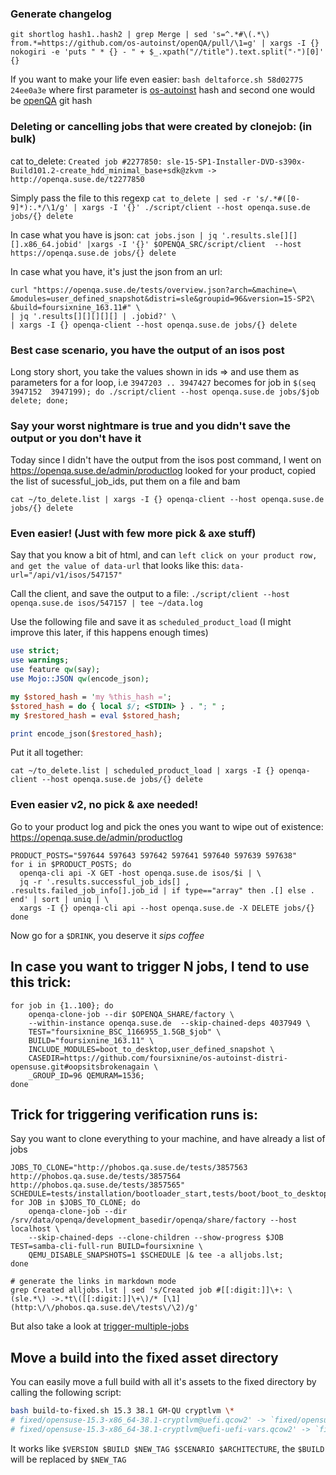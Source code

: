 ### Generate changelog
`git shortlog hash1..hash2 | grep Merge | sed 's=^.*#\(.*\) from.*=https://github.com/os-autoinst/openQA/pull/\1=g' | xargs -I {} nokogiri -e 'puts " * {} - " + $_.xpath("//title").text.split("·")[0]' {}`

If you want to make your life even easier: `bash deltaforce.sh 58d02775 24ee0a3e` where first parameter is [os-autoinst](https://github.com/os-autoinst/os-autoinst) hash and second one would be [openQA](https://github.com/os-autoinst/openQA) git hash

### Deleting or cancelling jobs that were created by clonejob: (in bulk)

cat to_delete:
`Created job #2277850: sle-15-SP1-Installer-DVD-s390x-Build101.2-create_hdd_minimal_base+sdk@zkvm -> http://openqa.suse.de/t2277850`

Simply pass the file to this regexp
`cat to_delete | sed -r 's/.*#([0-9]*):.*/\1/g' | xargs -I '{}' ./script/client --host openqa.suse.de jobs/{} delete`

In case what you have is json:
`cat jobs.json | jq '.results.sle[][][].x86_64.jobid' |xargs -I '{}' $OPENQA_SRC/script/client  --host https://openqa.suse.de jobs/{} delete`

In case what you have, it's just the json from an url:
```
curl "https://openqa.suse.de/tests/overview.json?arch=&machine=\
&modules=user_defined_snapshot&distri=sle&groupid=96&version=15-SP2\
&build=foursixnine_163.11#" \
| jq '.results[][][][][] | .jobid?' \
| xargs -I {} openqa-client --host openqa.suse.de jobs/{} delete
```

### Best case scenario, you have the output of an isos post

Long story short, you take the values shown in ids => and use them as parameters for a for loop, i.e `3947203 .. 3947427` becomes for job in `$(seq 3947152  3947199); do ./script/client --host openqa.suse.de jobs/$job delete; done;`

### Say your worst nightmare is true and you didn't save the output or you don't have it

Today since I didn't have the output from the isos post command, I went on https://openqa.suse.de/admin/productlog looked for your product, copied the list of sucessful_job_ids, put them on a file and bam

`cat ~/to_delete.list | xargs -I {} openqa-client --host openqa.suse.de jobs/{} delete`

### Even easier! (Just with few more pick & axe stuff)

Say that you know a bit of html, and can `left click on your product row, and get the value of data-url` that looks like this: `data-url="/api/v1/isos/547157"`

Call the client, and save the output to a file: `./script/client --host openqa.suse.de isos/547157 | tee ~/data.log`

Use the following file and save it as `scheduled_product_load` (I might improve this later, if this happens enough times)

```perl scheduled_product_load
use strict; 
use warnings;
use feature qw(say); 
use Mojo::JSON qw(encode_json);

my $stored_hash = 'my %this_hash =';
$stored_hash = do { local $/; <STDIN> } . "; " ;
my $restored_hash = eval $stored_hash;

print encode_json($restored_hash);
```

Put it all together:

`cat ~/to_delete.list | scheduled_product_load | xargs -I {} openqa-client --host openqa.suse.de jobs/{} delete`

### Even easier v2, no pick & axe needed!

Go to your product log and pick the ones you want to wipe out of existence: https://openqa.suse.de/admin/productlog

```
PRODUCT_POSTS="597644 597643 597642 597641 597640 597639 597638"
for i in $PRODUCT_POSTS; do
  openqa-cli api -X GET -host openqa.suse.de isos/$i | \
  jq -r '.results.successful_job_ids[] , .results.failed_job_info[].job_id | if type=="array" then .[] else . end' | sort | uniq | \
  xargs -I {} openqa-cli api --host openqa.suse.de -X DELETE jobs/{}
done
```

Now go for a `$DRINK`, you deserve it *sips coffee*

## In case you want to trigger N jobs, I tend to use this trick:

```
for job in {1..100}; do 
    openqa-clone-job --dir $OPENQA_SHARE/factory \
    --within-instance openqa.suse.de  --skip-chained-deps 4037949 \
    TEST="foursixnine_BSC_1166955_1.5GB_$job" \
    BUILD="foursixnine_163.11" \
    INCLUDE_MODULES=boot_to_desktop,user_defined_snapshot \ 
    CASEDIR=https://github.com/foursixnine/os-autoinst-distri-opensuse.git#oopsitsbrokenagain \
    _GROUP_ID=96 QEMURAM=1536; 
done

```

## Trick for triggering verification runs is:

Say you want to clone everything to your machine, and have already a list of jobs

```
JOBS_TO_CLONE="http://phobos.qa.suse.de/tests/3857563 http://phobos.qa.suse.de/tests/3857564 http://phobos.qa.suse.de/tests/3857565"
SCHEDULE=tests/installation/bootloader_start,tests/boot/boot_to_desktop,tests/console/prepare_test_data,tests/console/consoletest_setup,tests/network/samba/samba_adcli'
for JOB in $JOBS_TO_CLONE; do 
    openqa-clone-job --dir /srv/data/openqa/development_basedir/openqa/share/factory --host localhost \
    --skip-chained-deps --clone-children --show-progress $JOB TEST=samba-cli-full-run BUILD=foursixnine \
    QEMU_DISABLE_SNAPSHOTS=1 $SCHEDULE |& tee -a alljobs.lst;
done

# generate the links in markdown mode
grep Created alljobs.lst | sed 's/Created job #[[:digit:]]\+: \(sle.*\) ->.*t\([[:digit:]]\+\)/* [\1](http:\/\/phobos.qa.suse.de\/tests\/\2)/g'
```

But also take a look at [trigger-multiple-jobs](trigger-multiple-jobs)

## Move a build into the fixed asset directory

You can easily move a full build with all it's assets to the fixed directory by calling the following script:

```bash
bash build-to-fixed.sh 15.3 38.1 GM-QU cryptlvm \*
# fixed/opensuse-15.3-x86_64-38.1-cryptlvm@uefi.qcow2' -> `fixed/opensuse-15.3-x86_64-GM-QU-cryptlvm@uefi.qcow2
# fixed/opensuse-15.3-x86_64-38.1-cryptlvm@uefi-uefi-vars.qcow2' -> `fixed/opensuse-15.3-x86_64-GM-QU-cryptlvm@uefi-uefi-vars.qcow2
```

It works like `$VERSION $BUILD $NEW_TAG $SCENARIO $ARCHITECTURE`, the `$BUILD` will be replaced by `$NEW_TAG`
